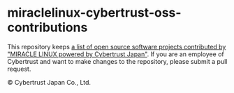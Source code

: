 # miraclelinux-cybertrust-oss-contributions
This repository keeps [a list of open source software projects contributed by "MIRACLE LINUX powered by Cybertrust Japan"](projects.md).
If you are an employee of Cybertrust and want to make changes to the repository, please submit a pull request.

© Cybertrust Japan Co., Ltd.
